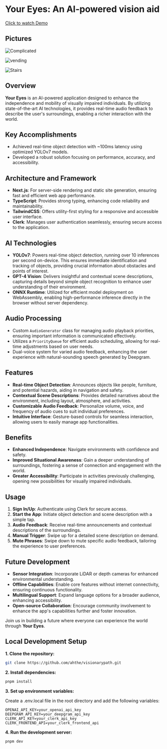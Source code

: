 # Your Eyes: An AI-powered vision aid

[Click to watch Demo](https://youtu.be/1F4wq1y6iRo&t=80s)

## Pictures
![Complicated](img/complicated.jpg)

![vending](img/vending_machine.jpg)

![Stairs](img/scan_ppl.jpg)

## Overview

**Your Eyes** is an AI-powered application designed to enhance the independence and mobility of visually impaired individuals. By utilizing state-of-the-art AI technologies, it provides real-time audio feedback to describe the user's surroundings, enabling a richer interaction with the world.

## Key Accomplishments

- Achieved real-time object detection with ~100ms latency using optimized YOLOv7 models.
- Developed a robust solution focusing on performance, accuracy, and accessibility.

## Architecture and Framework

- **Next.js**: For server-side rendering and static site generation, ensuring fast and efficient web app performance.
- **TypeScript**: Provides strong typing, enhancing code reliability and maintainability.
- **TailwindCSS**: Offers utility-first styling for a responsive and accessible user interface.
- **Clerk**: Manages user authentication seamlessly, ensuring secure access to the application.

## AI Technologies

- **YOLOv7**: Powers real-time object detection, running over 10 inferences per second on-device. This ensures immediate identification and tracking of objects, providing crucial information about obstacles and points of interest.
- **GPT-4 Vision**: Delivers insightful and contextual scene descriptions, capturing details beyond simple object recognition to enhance user understanding of their environment.
- **ONNX Runtime**: Utilized for efficient model deployment on WebAssembly, enabling high-performance inference directly in the browser without server dependency.

## Audio Processing

- Custom `AudioGenerator` class for managing audio playback priorities, ensuring important information is communicated effectively.
- Utilizes a `PriorityQueue` for efficient audio scheduling, allowing for real-time adjustments based on user needs.
- Dual-voice system for varied audio feedback, enhancing the user experience with natural-sounding speech generated by Deepgram.

## Features

- **Real-time Object Detection**: Announces objects like people, furniture, and potential hazards, aiding in navigation and safety.
- **Contextual Scene Descriptions**: Provides detailed narratives about the environment, including layout, atmosphere, and activities.
- **Customizable Audio Feedback**: Personalize volume, voice, and frequency of audio cues to suit individual preferences.
- **Intuitive Interface**: Gesture-based controls for seamless interaction, allowing users to easily manage app functionalities.

## Benefits

- **Enhanced Independence**: Navigate environments with confidence and safety.
- **Improved Situational Awareness**: Gain a deeper understanding of surroundings, fostering a sense of connection and engagement with the world.
- **Greater Accessibility**: Participate in activities previously challenging, opening new possibilities for visually impaired individuals.

## Usage

1. **Sign In/Up**: Authenticate using Clerk for secure access.
2. **Start the App**: Initiate object detection and scene description with a simple tap.
3. **Audio Feedback**: Receive real-time announcements and contextual descriptions of the surroundings.
4. **Manual Trigger**: Swipe up for a detailed scene description on demand.
5. **Mute Phrases**: Swipe down to mute specific audio feedback, tailoring the experience to user preferences.

## Future Development

- **Sensor Integration**: Incorporate LiDAR or depth cameras for enhanced environmental understanding.
- **Offline Capabilities**: Enable core features without internet connectivity, ensuring continuous functionality.
- **Multilingual Support**: Expand language options for a broader audience, enhancing accessibility.
- **Open-source Collaboration**: Encourage community involvement to enhance the app's capabilities further and foster innovation.

Join us in building a future where everyone can experience the world through **Your Eyes**.

## Local Development Setup

**1. Clone the repository:**

```bash
git clone https://github.com/ahthe/visionarypath.git
```

**2. Install dependencies:**

```bash
pnpm install
```

**3. Set up environment variables:**

Create a .env.local file in the root directory and add the following variables:

```
OPENAI_API_KEY=your_openai_api_key
DEEPGRAM_API_KEY=your_deepgram_api_key
CLERK_API_KEY=your_clerk_api_key
CLERK_FRONTEND_API=your_clerk_frontend_api
```

**4. Run the development server:**

```bash
pnpm dev
```
